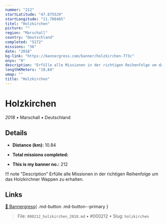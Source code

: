 ```yaml
---
nummer: "212"
startLatitude: "47.875529"
startLongitude: "11.708485"
titel: "Holzkirchen"
picture: ""
region: "Marschall"
country: "Deutschland"
completed: "5172"
missions: "36"
date: "2018"
bg-link: "https://bannergress.com/banner/holzkirchen-773c"
onyx: "0"
description: "Erfülle alle Missionen in der richtigen Reihenfolge um das Holzkirchner Wappen zu erhalten."
lengthKMeters: "10,84"
umap: ""
title: "Holzkirchen"
---
```

# Holzkirchen

*2018* • Marschall • Deutschland



## Details
- **Distance (km):** 10.84

- **Total missions completed:** 
- **This is my banner no.:** 212


!!! note "Description"
    Erfülle alle Missionen in der richtigen Reihenfolge um das Holzkirchner Wappen zu erhalten.



## Links
[🔗 Bannergress](https://bannergress.com/banner/holzkirchen-773c){ .md-button .md-button--primary }



> File: `000212_holzkirchen_2018.md` • #000212 • Slug: `holzkirchen`
